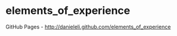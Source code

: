elements_of_experience 
======================

GitHub Pages - http://danieleli.github.com/elements_of_experience

